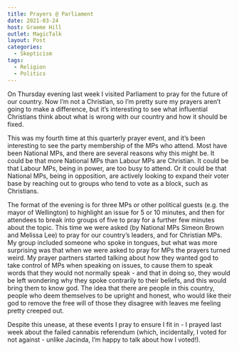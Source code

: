 ```yaml
---
title: Prayers @ Parliament
date: 2021-03-24
host: Graeme Hill
outlet: MagicTalk
layout: Post
categories:
  - Skepticism
tags:
  - Religion
  - Politics
---
```


On Thursday evening last week I visited Parliament to pray for the future of our country. Now I’m not a Christian, so I’m pretty sure my prayers aren’t going to make a difference, but it’s interesting to see what influential Christians think about what is wrong with our country and how it should be fixed.

<!-- more -->

This was my fourth time at this quarterly prayer event, and it’s been interesting to see the party membership of the MPs who attend. Most have been National MPs, and there are several reasons why this might be. It could be that more National MPs than Labour MPs are Christian. It could be that Labour MPs, being in power, are too busy to attend. Or it could be that National MPs, being in opposition, are actively looking to expand their voter base by reaching out to groups who tend to vote as a block, such as Christians.

The format of the evening is for three MPs or other political guests (e.g. the mayor of Wellington) to highlight an issue for 5 or 10 minutes, and then for attendees to break into groups of five to pray for a further few minutes about the topic. This time we were asked (by National MPs Simeon Brown and Melissa Lee) to pray for our country’s leaders, and for Christian MPs. My group included someone who spoke in tongues, but what was more surprising was that when we were asked to pray for MPs the prayers turned weird. My prayer partners started talking about how they wanted god to take control of MPs when speaking on issues, to cause them to speak words that they would not normally speak - and that in doing so, they would be left wondering why they spoke contrarily to their beliefs, and this would bring them to know god. The idea that there are people in this country, people who deem themselves to be upright and honest, who would like their god to remove the free will of those they disagree with leaves me feeling pretty creeped out.

Despite this unease, at these events I pray to ensure I fit in - I prayed last week about the failed cannabis referendum (which, incidentally, I voted for not against - unlike Jacinda, I’m happy to talk about how I voted!).
